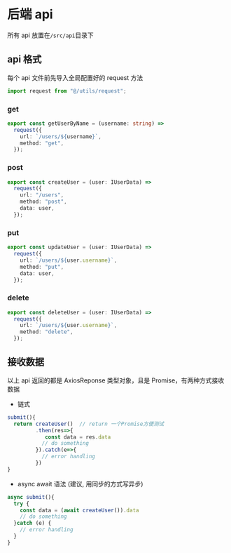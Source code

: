 # 后端 api

所有 api 放置在`/src/api`目录下

## api 格式

每个 api 文件前先导入全局配置好的 request 方法

```ts
import request from "@/utils/request";
```

### get

```ts
export const getUserByName = (username: string) =>
  request({
    url: `/users/${username}`,
    method: "get",
  });
```

### post

```ts
export const createUser = (user: IUserData) =>
  request({
    url: "/users",
    method: "post",
    data: user,
  });
```

### put

```ts
export const updateUser = (user: IUserData) =>
  request({
    url: `/users/${user.username}`,
    method: "put",
    data: user,
  });
```

### delete

```ts
export const deleteUser = (user: IUserData) =>
  request({
    url: `/users/${user.username}`,
    method: "delete",
  });
```

## 接收数据

以上 api 返回的都是 AxiosReponse 类型对象，且是 Promise，有两种方式接收数据

- 链式

```ts
submit(){
  return createUser()  // return 一个Promise方便测试
         .then(res=>{
            const data = res.data
           // do something
         }).catch(e=>{
           // error handling
         })
}

```

- async await 语法 (建议, 用同步的方式写异步)

```ts
async submit(){
  try {
    const data = (await createUser()).data
    // do something
  }catch (e) {
    // error handling
  }
}
```
